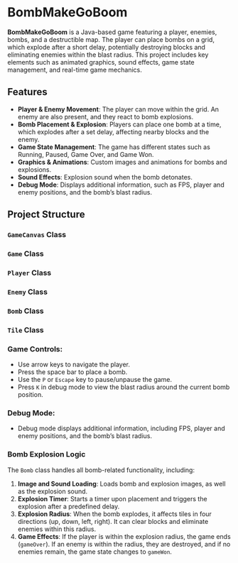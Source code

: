 # BombMakeGoBoom

**BombMakeGoBoom** is a Java-based game featuring a player, enemies, bombs, and a destructible map. The player can place bombs on a grid, which explode after a short delay, potentially destroying blocks and eliminating enemies within the blast radius. This project includes key elements such as animated graphics, sound effects, game state management, and real-time game mechanics.

## Features

- **Player & Enemy Movement**: The player can move within the grid. An enemy are also present, and they react to bomb explosions.
- **Bomb Placement & Explosion**: Players can place one bomb at a time, which explodes after a set delay, affecting nearby blocks and the enemy.
- **Game State Management**: The game has different states such as Running, Paused, Game Over, and Game Won.
- **Graphics & Animations**: Custom images and animations for bombs and explosions.
- **Sound Effects**: Explosion sound when the bomb detonates.
- **Debug Mode**: Displays additional information, such as FPS, player and enemy positions, and the bomb’s blast radius.

## Project Structure

### `GameCanvas` Class
### `Game` Class
### `Player` Class
### `Enemy` Class
### `Bomb` Class
### `Tile` Class

### Game Controls:
   - Use arrow keys to navigate the player.
   - Press the space bar to place a bomb.
   - Use the `P` or `Escape` key to pause/unpause the game.
   - Press `K` in debug mode to view the blast radius around the current bomb position.

### Debug Mode:
   - Debug mode displays additional information, including FPS, player and enemy positions, and the bomb’s blast radius.

### Bomb Explosion Logic

The `Bomb` class handles all bomb-related functionality, including:
1. **Image and Sound Loading**: Loads bomb and explosion images, as well as the explosion sound.
2. **Explosion Timer**: Starts a timer upon placement and triggers the explosion after a predefined delay.
3. **Explosion Radius**: When the bomb explodes, it affects tiles in four directions (up, down, left, right). It can clear blocks and eliminate enemies within this radius.
4. **Game Effects**: If the player is within the explosion radius, the game ends (`gameOver`). If an enemy is within the radius, they are destroyed, and if no enemies remain, the game state changes to `gameWon`.

